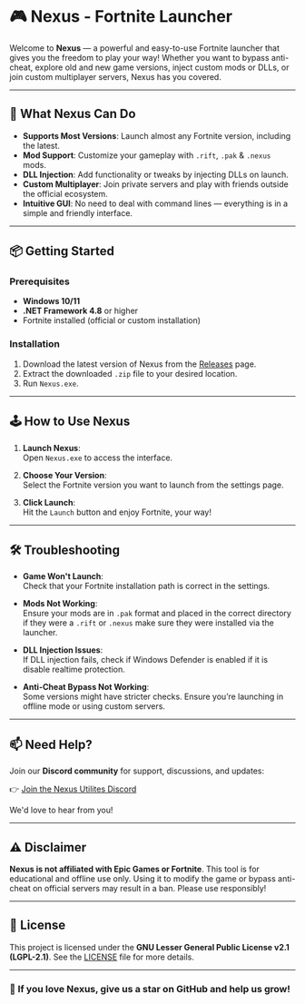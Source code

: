 # 🎮 Nexus - Fortnite Launcher

Welcome to **Nexus** — a powerful and easy-to-use Fortnite launcher that gives you the freedom to play your way! Whether you want to bypass anti-cheat, explore old and new game versions, inject custom mods or DLLs, or join custom multiplayer servers, Nexus has you covered.

---

## 🚀 What Nexus Can Do

- **Supports Most Versions**: Launch almost any Fortnite version, including the latest.
- **Mod Support**: Customize your gameplay with `.rift`, `.pak` & `.nexus` mods.
- **DLL Injection**: Add functionality or tweaks by injecting DLLs on launch.
- **Custom Multiplayer**: Join private servers and play with friends outside the official ecosystem.
- **Intuitive GUI**: No need to deal with command lines — everything is in a simple and friendly interface.

---

## 📦 Getting Started

### Prerequisites

- **Windows 10/11**
- **.NET Framework 4.8** or higher
- Fortnite installed (official or custom installation)

### Installation

1. Download the latest version of Nexus from the [Releases](https://github.com/yourusername/Nexus/releases) page.
2. Extract the downloaded `.zip` file to your desired location.
3. Run `Nexus.exe`.

---

## 🕹️ How to Use Nexus

1. **Launch Nexus**:  
   Open `Nexus.exe` to access the interface.

2. **Choose Your Version**:  
   Select the Fortnite version you want to launch from the settings page.

3. **Click Launch**:  
   Hit the `Launch` button and enjoy Fortnite, your way!

---

## 🛠️ Troubleshooting

- **Game Won't Launch**:  
  Check that your Fortnite installation path is correct in the settings.

- **Mods Not Working**:  
  Ensure your mods are in `.pak` format and placed in the correct directory if they were a `.rift` or `.nexus` make sure they were installed via the launcher.

- **DLL Injection Issues**:  
  If DLL injection fails, check if Windows Defender is enabled if it is disable realtime protection.

- **Anti-Cheat Bypass Not Working**:  
  Some versions might have stricter checks. Ensure you’re launching in offline mode or using custom servers.

---

## 📫 Need Help?

Join our **Discord community** for support, discussions, and updates:

👉 [Join the Nexus Utilites Discord](https://discord.gg/gZZtysUAp3)

We'd love to hear from you!

---

## ⚠️ Disclaimer

**Nexus is not affiliated with Epic Games or Fortnite**. This tool is for educational and offline use only. Using it to modify the game or bypass anti-cheat on official servers may result in a ban. Please use responsibly!

---

## 📜 License

This project is licensed under the **GNU Lesser General Public License v2.1 (LGPL-2.1)**. See the [LICENSE](LICENSE) file for more details.

---

### 🌟 If you love Nexus, give us a star on GitHub and help us grow!
